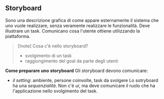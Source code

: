 ## Storyboard
Sono una descrizione grafica di come appare esternamente il sistema che uno vuole realizzare, senza veramente realizzare le funzionalità. Deve illustrare un task. Comunicano cosa l'utente ottiene utilizzando la piattaforma.

>[!note] Cosa c'è nello storyboard?
>- svolgimento di un task
>- raggiungimento del goal da parte degli utenti

**Come preparare uno storyboard**
Gli storyboard devono comunicare:
- *il setting*: ambiente, persone coinvolte, task da svolgere
Lo sotryboard ha una *sequenzialità*.
Non c'è *ui*, ma deve comunicare il ruolo che ha l'applicazione nello svolgimento del task.
